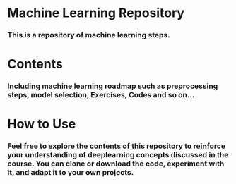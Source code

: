 # Machine Learning Repository
### This is a repository of machine learning steps.

# Contents
### Including machine learning roadmap such as preprocessing steps, model selection, Exercises, Codes and so on...

# How to Use
### Feel free to explore the contents of this repository to reinforce your understanding of deeplearning concepts discussed in the course. You can clone or download the code, experiment with it, and adapt it to your own projects.



